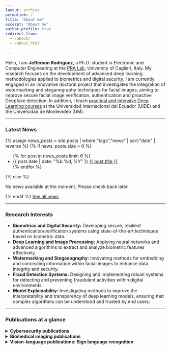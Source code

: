 ```yaml
---
layout: archive
permalink: /
title: "About me"
excerpt: "About me"
author_profile: true
redirect_from: 
  - /about/
  - /about.html
    
---
```

<div class="about-content">
  <p>Hello, I am <strong>Jefferson Rodríguez</strong>, a Ph.D. student in Electronic and Computer Engineering at the <a href="https://www.saiferlab.ai/labs/pralab" target="_blank">PRA Lab</a>, University of Cagliari, Italy. My research focuses on the development of advanced deep learning methodologies applied to biometrics and digital security. I am currently engaged in an innovative doctoral project that investigates the integration of watermarking and steganography techniques for facial images, aiming to improve secure facial image verification, authentication and proactive Deepfake detection. In addition, I teach <a href="/teaching/" target="_blank">practical and intensive Deep Learning courses</a> at the Universidad Internacional del Ecuador (UIDE) and the Universidad de Montevideo (UM).
</p>
</div>

---
### Latest News
{% assign news_posts = site.posts | where:"tags","news" | sort:"date" | reverse %}
{% if news_posts.size > 0 %}
<ul class="news-list">
  {% for post in news_posts limit: 6 %}
  <li class="news-item">
    <span class="news-date">{{ post.date | date: "%b %d, %Y" }}</span>
    <a class="news-title" href="{{ post.url }}">{{ post.title }}</a>
  </li>
  {% endfor %}
</ul>
{% else %}
<p>No news available at the moment. Please check back later.</p>
{% endif %}
<a href="{{ site.baseurl }}/all_news/" class="btn btn--primary">See all news</a>

---
<div class="research-interests">
  <h3>Research Interests</h3>
  <ul>
    <li><strong>Biometrics and Digital Security:</strong> Developing secure, resilient authentication/verification systems using state-of-the-art techniques based on biometric data.</li>
    <li><strong>Deep Learning and Image Processing:</strong> Applying neural networks and advanced algorithms to extract and analyze biometric features effectively.</li>
    <li><strong>Watermarking and Steganography:</strong> Innovating methods for embedding and concealing information within facial images to enhance data integrity and security.</li>
    <li><strong>Fraud Detection Systems:</strong> Designing and implementing robust systems for detecting and preventing fraudulent activities within digital environments.</li>
    <li><strong>Model Explainability:</strong> Investigating methods to improve the interpretability and transparency of deep learning models, ensuring that complex algorithms can be understood and trusted by end users.</li>
  </ul>
</div>

---
### Publications at a glance

<details>
<summary><strong>Cybersecurity publications</strong></summary>
<ul>
  <li><font size="3">Deep Data Hiding for ICAO-Compliant Face Images: A Survey, IJCB, 2025.</font></li>
  <li><font size="3">Fragile Watermarking for Image Certification Using Deep Steganographic Embedding, IJCNN, 2025.</font></li>
</ul> 
</details>

<details>
<summary><strong>Biomedical imaging publications</strong></summary>
  <ul>
    <li><font size="3">Kinematic motion representation in Cine-MRI to support cardiac disease classification, TCIV, 2022.</font></li>
    <li><font size="3">Deep learning representations to support COVID-19 diagnosis on CT-slices, Biomédica, 2021.</font></li>
    <li><font size="3">A Covid-19 Patient Severity Stratification using a 3D Convolutional Strategy on CT-Scans, ISBI, 2021.</font></li>
    <li><font size="3">Regional multiscale motion representation for cardiac disease prediction, STSIVA, 2019.</font></li>
  </ul>   
</details>

<details>
<summary><strong>Vision-language publications: Sign language recognition </strong></summary>
<ul>
    <li><font size="3">How important is motion in sign language translation?, IET Computer Vision, 2021.</font></li> 
    <li><font size="3">Understanding Motion in Sign Language: A New Structured Translation Dataset, ACCV, 2020.</font></li>  
    <li><font size="3">Towards on-line sign language recognition using cumulative SD-VLAD descriptors, CCC, 2018.</font></li>
    <li><font size="3">A kinematic gesture representation based on shape difference VLAD for sign language recognition, ICCVG, 2018.</font></li>
</ul> 
</details>
